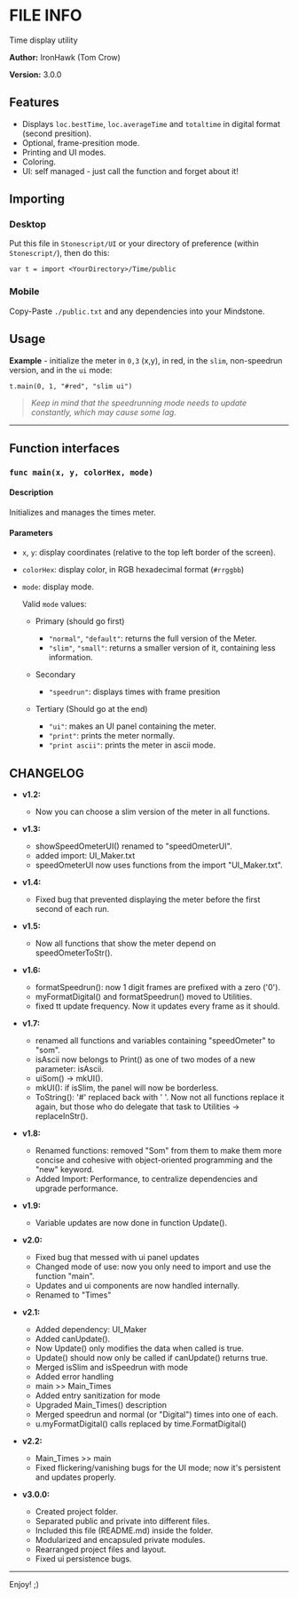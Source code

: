 # FILE INFO

Time display utility

**Author:** IronHawk (Tom Crow)

**Version:** 3.0.0

## Features

- Displays `loc.bestTime`, `loc.averageTime`
and `totaltime` in digital format (second presition).
- Optional, frame-presition mode.
- Printing and UI modes.
- Coloring.
- UI: self managed - just call the function and
forget about it!

## Importing

### Desktop

Put this file in `Stonescript/UI` or your
directory of preference (within `Stonescript/`),
then do this:

`var t = import <YourDirectory>/Time/public`

### Mobile

Copy-Paste `./public.txt` and any dependencies
into your Mindstone.

## Usage

__Example__ - initialize the meter in `0,3` (x,y),
in red, in the `slim`, non-speedrun version, and
in the `ui` mode:

`t.main(0, 1, "#red", "slim ui")`

> *Keep in mind that the speedrunning mode needs to*
> *update constantly, which may cause some lag.*

***

## Function interfaces

### `func main(x, y, colorHex, mode)`

#### Description

Initializes and manages the times meter.

#### Parameters

- `x`, `y`: display coordinates (relative to the top left
border of the screen).
- `colorHex`: display color, in RGB hexadecimal format
(`#rrggbb`)
- `mode`: display mode.

	Valid `mode` values:

	- Primary (should go first)
		- `"normal"`, `"default"`: returns the full version
		of the Meter.
		- `"slim"`, `"small"`: returns a smaller version of
			it, containing less information.

	- Secondary
		- `"speedrun"`: displays times with frame
		presition

	- Tertiary (Should go at the end)
		- `"ui"`: makes an UI panel containing the meter.
		- `"print"`: prints the meter normally.
		- `"print ascii"`: prints the meter in ascii mode.

## CHANGELOG

- **v1.2:**
	- Now you can choose a slim version
		of the meter in all functions.
- **v1.3:**
	- showSpeedOmeterUI() renamed to "speedOmeterUI".
	- added import: UI_Maker.txt
	- speedOmeterUI now uses functions from
		the import "UI_Maker.txt".
- **v1.4:**
	- Fixed bug that prevented displaying
		the meter before the first
		second of each run.
- **v1.5:**
	- Now all functions that show the meter
		depend on speedOmeterToStr().
- **v1.6:**
	- formatSpeedrun(): now 1 digit frames
		are prefixed with a zero ('0').
	- myFormatDigital() and formatSpeedrun()
		moved to Utilities.
	- fixed tt update frequency. Now
		it updates every frame as it should.
- **v1.7:**
	- renamed all functions and variables
		containing "speedOmeter" to "som".
	- isAscii now belongs to Print() as
		one of two modes of a new parameter: isAscii.
	- uiSom() -> mkUI().
	- mkUI(): if isSlim, the panel will now be borderless.
	- ToString(): '#' replaced back with ' '.
		Now not all functions replace it again, but those who do
		delegate that task to Utilities -> replaceInStr().
- **v1.8:**
	- Renamed functions: removed "Som" from them
		to make them more concise and cohesive with
		object-oriented programming and the "new" keyword.
	- Added Import: Performance, to centralize dependencies
		and upgrade performance.
- **v1.9:**
	- Variable updates are now done in function Update().
- **v2.0:**
	- Fixed bug that messed with ui panel updates
	- Changed mode of use: now you only need to
		import and use the function "main".
	- Updates and ui components are now handled
		internally.
	- Renamed to "Times"
- **v2.1:**
	- Added dependency: UI_Maker
	- Added canUpdate().
	- Now Update() only modifies the data when called is true.
	- Update() should now only be called if canUpdate() returns true.
	- Merged isSlim and isSpeedrun with mode
	- Added error handling
	- main >> Main_Times
	- Added entry sanitization for mode
	- Upgraded Main_Times() description
	- Merged speedrun and normal (or "Digital") times into one of each.
	- u.myFormatDigital() calls replaced by time.FormatDigital()

- **v2.2:**
	- Main_Times >> main
	- Fixed flickering/vanishing bugs for the UI
	mode; now it's persistent and updates properly.

- **v3.0.0:**
  - Created project folder.
  - Separated public and private into different files.
  - Included this file (README.md) inside the folder.
  - Modularized and encapsuled private modules.
  - Rearranged project files and layout.
  - Fixed ui persistence bugs.

***

Enjoy! ;)